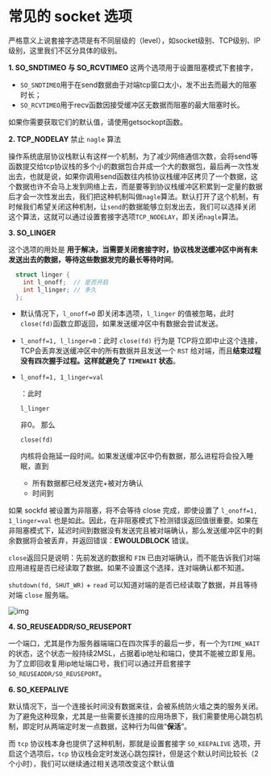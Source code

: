 # 常见的 socket 选项

严格意义上说套接字选项是有不同层级的（level），如socket级别、TCP级别、IP级别，这里我们不区分具体的级别。

**1. SO_SNDTIMEO 与 SO_RCVTIMEO**
这两个选项用于设置阻塞模式下套接字，

- `SO_SNDTIMEO`用于在send数据由于对端tcp窗口太小，发不出去而最大的阻塞时长；
- `SO_RCVTIMEO`用于recv函数因接受缓冲区无数据而阻塞的最大阻塞时长。

如果你需要获取它们的默认值，请使用getsockopt函数。

**2. TCP_NODELAY**
禁止 `nagle` 算法

操作系统底层协议栈默认有这样一个机制，为了减少网络通信次数，会将send等函数提交给tcp协议栈的多个小的数据包合并成一个大的数据包，最后再一次性发出去，也就是说，如果你调用send函数往内核协议栈缓冲区拷贝了一个数据，这个数据也许不会马上发到网络上去，而是要等到协议栈缓冲区积累到一定量的数据后才会一次性发出去，我们把这种机制叫做`nagle`算法。默认打开了这个机制，有时候我们希望关闭这种机制，让`send`的数据能够立刻发出去，我们可以选择关闭这个算法，这就可以通过设置套接字选项`TCP_NODELAY`，即关闭`nagle`算法。

**3. SO_LINGER**

这个选项的用处是 **用于解决，当需要关闭套接字时，协议栈发送缓冲区中尚有未发送出去的数据，等待这些数据发完的最长等待时间**。

```cpp
  struct linger { 
    int l_onoff;  // 是否开启
    int l_linger; // 多久
  };
```

- 默认情况下，`l_onoff=0` 即关闭本选项，`l_linger` 的值被忽略，此时 `close(fd)`函数立即返回，如果发送缓冲区中有数据会尝试发送。

- `l_onoff=1, l_linger=0`：此时 `close(fd)` 行为是 TCP将立即中止这个连接，TCP会丢弃发送缓冲区中的所有数据并且发送一个 `RST` 给对端，而且**结束过程没有四次握手过程。这样就避免了 `TIMEWAIT` 状态**。

- ```
  l_onoff=1, 1_linger=val
  ```

  ：此时

   

  ```
  l_linger
  ```

   

  非0。 那么

   

  ```
  close(fd)
  ```

   

  内核将会拖延一段时间。如果发送缓冲区中仍有数据，那么进程将会投入睡眠，直到

  - 所有数据都已经发送完+被对方确认
  - 时间到

如果 sockfd 被设置为非阻塞，将不会等待 close 完成，即使设置了 `l_onoff=1, 1_linger=val` 也是如此。因此，在非阻塞模式下检测错误返回值很重要。如果在非阻塞模式下，延迟时间到数据没有发送完且被对端确认，那么发送缓冲区中的剩余数据将会被丢弃，并返回错误：**EWOULDBLOCK** 错误。

`close`返回只是说明：先前发送的数据和 `FIN` 已由对端确认，而不能告诉我们对端应用进程是否已经读取了数据。如果不设置这个选择，连对端确认都不知道。

`shutdown(fd, SHUT_WR)` + `read` 可以知道对端的是否已经读取了数据，并且等待对端 `close` 服务端。

![img](image/shutdown获取对端信息.jpg)

**4. SO_REUSEADDR/SO_REUSEPORT**

一个端口，尤其是作为服务器端端口在四次挥手的最后一步，有一个为`TIME_WAIT`的状态，这个状态一般持续2MSL，占据着ip地址和端口，使其不能被立即复用。为了立即回收复用ip地址端口号，我们可以通过开启套接字 `SO_REUSEADDR/SO_REUSEPORT`。

**6. SO_KEEPALIVE**

默认情况下，当一个连接长时间没有数据来往，会被系统防火墙之类的服务关闭。为了避免这种现象，尤其是一些需要长连接的应用场景下，我们需要使用心跳包机制，即定时从两端定时发一点数据，这种行为叫做“**保活**”。

而 `tcp` 协议栈本身也提供了这种机制，那就是设置套接字 `SO_KEEPALIVE` 选项，开启这个选项后，`tcp` 协议栈会定时发送心跳包探针，但是这个默认时间比较长（2个小时），我们可以继续通过相关选项改变这个默认值
